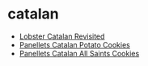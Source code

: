 # catalan

 * [Lobster Catalan Revisited](index/l/lobster-catalan-revisited.json)
 * [Panellets   Catalan Potato Cookies](index/p/panellets---catalan-potato-cookies.json)
 * [Panellets Catalan All Saints Cookies](index/p/panellets-catalan-all-saints-cookies.json)
